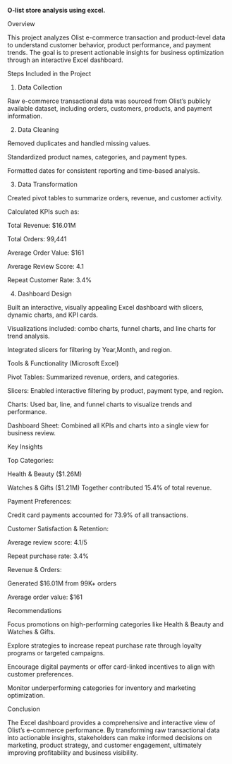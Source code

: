 ****O-list store analysis using excel.****

Overview

This project analyzes Olist e-commerce transaction and product-level data to understand customer behavior, product performance, and payment trends. 
The goal is to present actionable insights for business optimization through an interactive Excel dashboard.

Steps Included in the Project
1. Data Collection

Raw e-commerce transactional data was sourced from Olist’s publicly available dataset, including orders, customers, products, and payment information.

2. Data Cleaning

Removed duplicates and handled missing values.

Standardized product names, categories, and payment types.

Formatted dates for consistent reporting and time-based analysis.

3. Data Transformation

Created pivot tables to summarize orders, revenue, and customer activity.

Calculated KPIs such as:

Total Revenue: $16.01M

Total Orders: 99,441

Average Order Value: $161

Average Review Score: 4.1

Repeat Customer Rate: 3.4%

4. Dashboard Design

Built an interactive, visually appealing Excel dashboard with slicers, dynamic charts, and KPI cards.

Visualizations included: combo charts, funnel charts, and line charts for trend analysis.

Integrated slicers for filtering by Year,Month, and region.

Tools & Functionality (Microsoft Excel)

Pivot Tables: Summarized revenue, orders, and categories.

Slicers: Enabled interactive filtering by product, payment type, and region.

Charts: Used bar, line, and funnel charts to visualize trends and performance.

Dashboard Sheet: Combined all KPIs and charts into a single view for business review.

Key Insights

Top Categories:

Health & Beauty ($1.26M)

Watches & Gifts ($1.21M)
Together contributed 15.4% of total revenue.

Payment Preferences:

Credit card payments accounted for 73.9% of all transactions.

Customer Satisfaction & Retention:

Average review score: 4.1/5

Repeat purchase rate: 3.4%

Revenue & Orders:

Generated $16.01M from 99K+ orders

Average order value: $161

Recommendations

Focus promotions on high-performing categories like Health & Beauty and Watches & Gifts.

Explore strategies to increase repeat purchase rate through loyalty programs or targeted campaigns.

Encourage digital payments or offer card-linked incentives to align with customer preferences.

Monitor underperforming categories for inventory and marketing optimization.

Conclusion

The Excel dashboard provides a comprehensive and interactive view of Olist’s e-commerce performance. By transforming raw 
transactional data into actionable insights, stakeholders can make informed decisions on marketing, product strategy, and 
customer engagement, ultimately improving profitability and business visibility.
